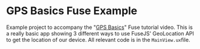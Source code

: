 # GPS Basics Fuse Example

Example project to accompany the "[GPS Basics](https://youtu.be/OapOMsUk3rE)" Fuse tutorial video. This is a really basic app showing 3 different ways to use FuseJS' GeoLocation API to get the location of our device. All relevant code is in the `MainView.ux`file.
